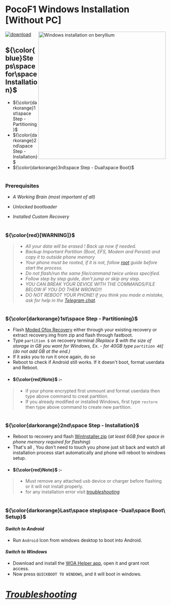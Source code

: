 # PocoF1 Windows Installation [Without PC]
<img align="right" src="beryllium.png" width="400" alt="Windows installation on beryllium">

[![download](https://github.com/Kumar-Jy/Windows-in-PocoF1-Without-PC/assets/20044626/3abc8b52-c5c6-4495-b623-d1312195d639)](https://youtu.be/e0fF1_bKQYE)
## ${\color{blue}Steps\space for\space Installation}$ 
- ${\color{darkorange}1st\space Step - Partitioning}$
- ${\color{darkorange}2nd\space Step - Installation}$
- ${\color{darkorange}3rd\space Step - Dual\space Boot}$
#
### Prerequisites
- _A Working Brain (most important of all)_

- _Unlocked bootloader_ 

- _Installed Custom Recovery_
#
### ${\color{red}[WARNING]}$
> - _All your data will be erased ! Back up now if needed._
> - _Backup Important Partition (Boot, EFS, Modem and Persist) and copy it to outside phone memory_
> - _Your phone must be rooted, if it is not, follow [root](https://github.com/Kumar-Jy/Windows-in-PocoF1-Without-PC/blob/main/guide/root.md) guide before start the process._
> - _Do not flash/run the same file/command twice unless specified._
> - _Follow step by step guide, don't jump or skip any step._
> - _YOU CAN BREAK YOUR DEVICE WITH THE COMMANDS/FILE BELOW IF YOU DO THEM WRONG!!!_
> - _DO NOT REBOOT YOUR PHONE! If you think you made a mistake, ask for help in the [Telegram chat](https://t.me/WinInstaller)._
#

### **${\color{darkorange}1st\space Step - Partitioning}$**
- Flash [Moded Ofox Recovery](https://github.com/Kumar-Jy/Windows-in-PocoF1-Without-PC/releases/tag/Moded-Ofox-Recovery) either through your existing recovery or extract recovery.img from zip and flash through fastboot.
- Type ` partition $ ` on recovery terminal _[Replace $ with the size of storage in GB you want for Windows, Ex. - for 40GB type `partition 40`] (do not add GB at the end.)_
- If it asks you to run it once again, do so
- Reboot to check if Android still works. If it doesn't boot, format userdata and Reboot.
- #### ${\color{red}Note}$ :- 
> - if your phone encrypted first unmount and format userdata then type above command to creat partition.
> - If you already modified or installed Windows, first type ` restore ` then type above command to create new partition. 
#

### ${\color{darkorange}2nd\space Step - Installation}$
- Reboot to recovery and flash [WinInstaller.zip](https://drive.google.com/file/d/1GbdBXOQ9tbsSnhut8SQ5GZgbNEqAKqBO/view?usp=drive_link) (_at least 6GB free space in phone memory required for flashing_)
- That's all , 
 You don't need to touch you phone just sit back and watch all installation process start automatically and phone will reboot to windows setup.
- #### ${\color{red}Note}$ :- 
> - Must remove any attached usb device or charger before flashing or it will not install properly.
> - for any installation error visit _[troubleshooting](troubleshooting.md)_

#
### ${\color{darkorange}Last\space step\space -Dual\space Boot\ Setup}$
#### _Switch to Android_
- Run `Android` Icon from windows desktop to boot into Android.
#### _Switch to Windows_
- Download and install the [WOA Helper app](https://github.com/Marius586/WoA-Helper-update/releases/tag/WOA), open it and grant root access.
- Now press ``QUICKBOOT TO WINDOWS``, and it will boot in windows.
#
# _[Troubleshooting](troubleshooting.md)_






















